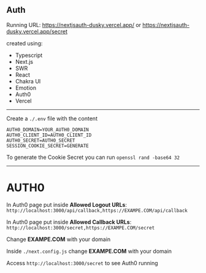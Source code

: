 ## Auth

Running URL: https://nextjsauth-dusky.vercel.app/ or https://nextjsauth-dusky.vercel.app/secret

created using:

- Typescript
- Next.js
- SWR
- React
- Chakra UI
- Emotion
- Auth0
- Vercel

---

Create a `./.env` file with the content

```
AUTH0_DOMAIN=YOUR_AUTH0_DOMAIN
AUTH0_CLIENT_ID=AUTH0_CLIENT_ID
AUTH0_SECRET=AUTH0_SECRET
SESSION_COOKIE_SECRET=GENERATE
```

To generate the Cookie Secret you can run `openssl rand -base64 32`

---

# AUTH0

In Auth0 page put inside **Allowed Logout URLs**:
`http://localhost:3000/api/callback,https://EXAMPE.COM/api/callback`

In Auth0 page put inside **Allowed Callback URLs**:
`http://localhost:3000/secret,https://EXAMPE.COM/secret`

Change **EXAMPE.COM** with your domain

Inside `./next.config.js` change **EXAMPE.COM** with your domain

Access `http://localhost:3000/secret` to see Auth0 running
